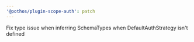 ```yaml
---
'@pothos/plugin-scope-auth': patch
---
```


Fix type issue when inferring SchemaTypes when DefaultAuthStrategy isn't defined
